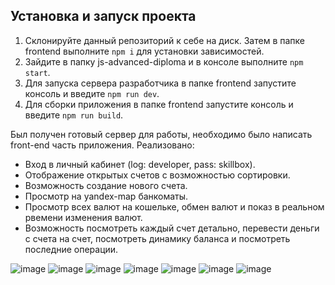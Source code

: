 ## Установка и запуск проекта
1. Склонируйте данный репозиторий к себе на диск. Затем в папке frontend выполните `npm i` для установки зависимостей.
2. Зайдите в папку js-advanced-diploma и в консоле выполните `npm start`.
2. Для запуска сервера разработчика в папке frontend запустите консоль и введите `npm run dev`.
3. Для сборки приложения в папке frontend запустите консоль и введите `npm run build`.


Был получен готовый сервер для работы, необходимо было написать front-end часть приложения. 
Реализовано:
- Вход в личный кабинет (log: developer, pass: skillbox). 
- Отображение открытых счетов с возможностью сортировки.
- Возможность создание нового счета.
- Просмотр на yandex-map банкоматы.
- Просмотр всех валют на кошельке, обмен валют и показ в реальном рвемени изменения валют.
- Возможность посмотреть каждый счет детально, перевести деньги с счета на счет, посмотреть динамику баланса и посмотреть последние операции. 

![image](https://user-images.githubusercontent.com/109067893/178668168-771ae3ce-beeb-4fd1-96ce-fee0f92e2233.png)
![image](https://user-images.githubusercontent.com/109067893/178668233-f754e958-c63a-4727-bf7f-a77062730522.png)
![image](https://user-images.githubusercontent.com/109067893/178668269-09adaa47-7e60-42ab-be9c-4a5593a3b1ef.png)
![image](https://user-images.githubusercontent.com/109067893/178668305-7681d2a7-a150-4d3c-b9de-7953ce8c91fc.png)
![image](https://user-images.githubusercontent.com/109067893/178668346-3d92bd78-b933-4b36-b7c8-09b953dc1125.png)
![image](https://user-images.githubusercontent.com/109067893/178668382-4564200a-b570-4d0d-a1b2-641e34a41617.png)
![image](https://user-images.githubusercontent.com/109067893/178668451-c3d74b3e-06a1-4460-8110-c0dc7d338362.png)

